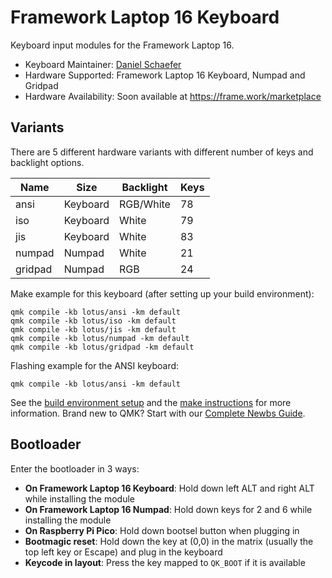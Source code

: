 # Framework Laptop 16 Keyboard

Keyboard input modules for the Framework Laptop 16.

* Keyboard Maintainer: [Daniel Schaefer](https://github.com/JohnAZoidberg)
* Hardware Supported: Framework Laptop 16 Keyboard, Numpad and Gridpad
* Hardware Availability: Soon available at https://frame.work/marketplace

## Variants

There are 5 different hardware variants with different number of keys and
backlight options.

| Name    | Size     | Backlight  | Keys |
| ------- | -------- | ---------- | ---- |
| ansi    | Keyboard | RGB/White  |   78 |
| iso     | Keyboard | White      |   79 |
| jis     | Keyboard | White      |   83 |
| numpad  | Numpad   | White      |   21 |
| gridpad | Numpad   | RGB        |   24 |

Make example for this keyboard (after setting up your build environment):

    qmk compile -kb lotus/ansi -km default
    qmk compile -kb lotus/iso -km default
    qmk compile -kb lotus/jis -km default
    qmk compile -kb lotus/numpad -km default
    qmk compile -kb lotus/gridpad -km default

Flashing example for the ANSI keyboard:

    qmk compile -kb lotus/ansi -km default

See the [build environment setup](https://docs.qmk.fm/#/getting_started_build_tools) and the [make instructions](https://docs.qmk.fm/#/getting_started_make_guide) for more information. Brand new to QMK? Start with our [Complete Newbs Guide](https://docs.qmk.fm/#/newbs).

## Bootloader

Enter the bootloader in 3 ways:

* **On Framework Laptop 16 Keyboard**: Hold down left ALT and right ALT while installing the module
* **On Framework Laptop 16 Numpad**: Hold down keys for 2 and 6 while installing the module
* **On Raspberry Pi Pico**: Hold down bootsel button when plugging in
* **Bootmagic reset**: Hold down the key at (0,0) in the matrix (usually the top left key or Escape) and plug in the keyboard
* **Keycode in layout**: Press the key mapped to `QK_BOOT` if it is available